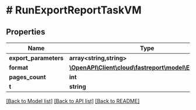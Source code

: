 # # RunExportReportTaskVM

## Properties

Name | Type | Description | Notes
------------ | ------------- | ------------- | -------------
**export_parameters** | **array<string,string>** |  | [optional]
**format** | [**\OpenAPI\Client\cloud\fastreport\model\ExportFormat**](ExportFormat.md) |  | [optional]
**pages_count** | **int** |  | [optional]
**t** | **string** |  |

[[Back to Model list]](../../README.md#models) [[Back to API list]](../../README.md#endpoints) [[Back to README]](../../README.md)
